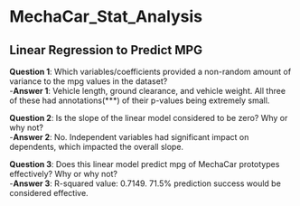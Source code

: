 # MechaCar_Stat_Analysis

## Linear Regression to Predict MPG

**Question 1**: Which variables/coefficients provided a non-random amount of variance to the mpg values in the dataset? <br />
-**Answer 1**: Vehicle length, ground clearance, and vehicle weight. All three of these had annotations(***) of their p-values being extremely small.

**Question 2**: Is the slope of the linear model considered to be zero? Why or why not? <br />
-**Answer 2**: No. Independent variables had significant impact on dependents, which impacted the overall slope.

**Question 3**: Does this linear model predict mpg of MechaCar prototypes effectively? Why or why not? <br />
-**Answer 3**: R-squared value: 0.7149. 71.5% prediction success would be considered effective. 

